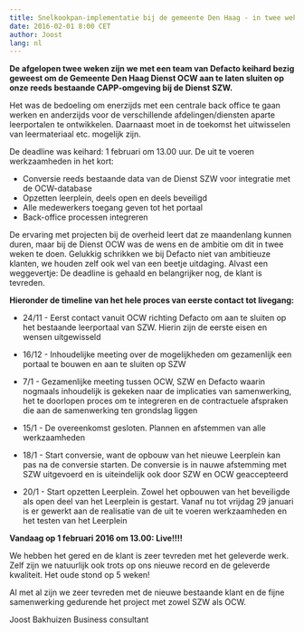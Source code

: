 ```yaml
---
title: Snelkookpan-implementatie bij de gemeente Den Haag - in twee weken uit en thuis!
date: 2016-02-01 8:00 CET
author: Joost
lang: nl
---
```


**De afgelopen twee weken zijn we met een team van Defacto keihard bezig geweest om de Gemeente Den Haag Dienst OCW aan te laten sluiten op onze reeds bestaande CAPP-omgeving bij de Dienst SZW.**
 
Het was de bedoeling om enerzijds met een centrale back office te gaan werken en anderzijds voor de verschillende afdelingen/diensten aparte leerportalen te ontwikkelen. Daarnaast moet in de toekomst het uitwisselen van leermateriaal etc. mogelijk zijn.  
 
De deadline was keihard: 1 februari om 13.00 uur. De uit te voeren werkzaamheden in het kort: 
 
* Conversie reeds bestaande data van de Dienst SZW voor integratie met de OCW-database
* Opzetten leerplein, deels open en deels beveiligd
* Alle medewerkers toegang geven tot het portaal
* Back-office processen integreren
 
De ervaring met projecten bij de overheid leert dat ze maandenlang kunnen duren, maar bij de Dienst OCW was de wens en de ambitie om dit in twee weken te doen. Gelukkig schrikken we bij Defacto niet van ambitieuze klanten, we houden zelf ook wel van een beetje uitdaging. Alvast een weggevertje: De deadline is gehaald en belangrijker nog, de klant is tevreden.  
 
**Hieronder de timeline van het hele proces van eerste contact tot livegang:**
 
* 24/11 - Eerst contact vanuit OCW richting Defacto om aan te sluiten op het bestaande leerportaal van SZW. Hierin zijn de eerste eisen en wensen uitgewisseld
 
* 16/12 - Inhoudelijke meeting over de mogelijkheden om gezamenlijk een portaal te bouwen en aan te sluiten op SZW
 
* 7/1 - Gezamenlijke meeting tussen OCW, SZW en Defacto waarin nogmaals inhoudelijk is gekeken naar de implicaties van samenwerking, het te doorlopen proces om te integreren en de contractuele afspraken die aan de samenwerking ten grondslag liggen
 
* 15/1 -  De overeenkomst gesloten. Plannen en afstemmen van alle werkzaamheden
 
* 18/1 - Start conversie, want de opbouw van het nieuwe Leerplein kan pas na de conversie starten. De conversie is in nauwe afstemming met SZW uitgevoerd en is uiteindelijk ook door SZW en OCW geaccepteerd
 
* 20/1 - Start opzetten Leerplein. Zowel het opbouwen van het beveiligde als open deel van het Leerplein is gestart. Vanaf nu tot vrijdag 29 januari is er gewerkt aan de realisatie van de uit te voeren werkzaamheden en het testen van het Leerplein
 
**Vandaag op 1 februari 2016 om 13.00: Live!!!!**

We hebben het gered en de klant is zeer tevreden met het geleverde werk. Zelf zijn we natuurlijk ook trots op ons nieuwe record en de geleverde kwaliteit. Het oude stond op 5 weken! 
 
Al met al zijn we zeer tevreden met de nieuwe bestaande klant en de fijne samenwerking gedurende het project met zowel SZW als OCW.  
 
Joost Bakhuizen
Business consultant 